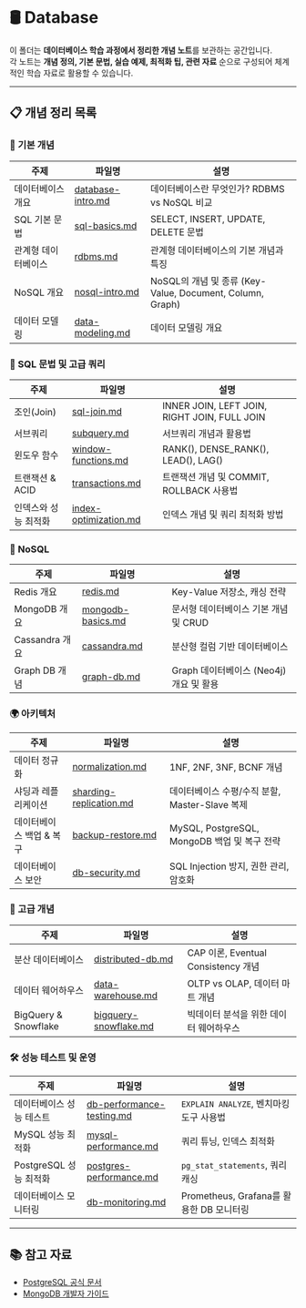 # 🛢️ Database

이 폴더는 **데이터베이스 학습 과정에서 정리한 개념 노트**를 보관하는 공간입니다.  
각 노트는 **개념 정의, 기본 문법, 실습 예제, 최적화 팁, 관련 자료** 순으로 구성되어 체계적인 학습 자료로 활용할 수 있습니다.

---

## 📋 개념 정리 목록  

### 📌 기본 개념  
| 주제 | 파일명 | 설명 |  
|---|---|---|  
| 데이터베이스 개요 | [database-intro.md](./notes/database-intro.md) | 데이터베이스란 무엇인가? RDBMS vs NoSQL 비교 |  
| SQL 기본 문법 | [sql-basics.md](./notes/sql-basics.md) | SELECT, INSERT, UPDATE, DELETE 문법 |  
| 관계형 데이터베이스 | [rdbms.md](./notes/rdbms.md) | 관계형 데이터베이스의 기본 개념과 특징 |  
| NoSQL 개요 | [nosql-intro.md](./notes/nosql-intro.md) | NoSQL의 개념 및 종류 (Key-Value, Document, Column, Graph) |  
| 데이터 모델링 | [data-modeling.md](./notes/data-modeling.md) | 데이터 모델링 개요 |  

### 🔲 SQL 문법 및 고급 쿼리  
| 주제 | 파일명 | 설명 |  
|---|---|---|  
| 조인(Join) | [sql-join.md](./notes/sql-join.md) | INNER JOIN, LEFT JOIN, RIGHT JOIN, FULL JOIN |  
| 서브쿼리 | [subquery.md](./notes/subquery.md) | 서브쿼리 개념과 활용법 |  
| 윈도우 함수 | [window-functions.md](./notes/window-functions.md) | RANK(), DENSE_RANK(), LEAD(), LAG() |  
| 트랜잭션 & ACID | [transactions.md](./notes/transactions.md) | 트랜잭션 개념 및 COMMIT, ROLLBACK 사용법 |  
| 인덱스와 성능 최적화 | [index-optimization.md](./notes/index-optimization.md) | 인덱스 개념 및 쿼리 최적화 방법 |  

### 🔄 NoSQL  
| 주제 | 파일명 | 설명 |  
|---|---|---|  
| Redis 개요 | [redis.md](./notes/redis.md) | Key-Value 저장소, 캐싱 전략 |  
| MongoDB 개요 | [mongodb-basics.md](./notes/mongodb.md) | 문서형 데이터베이스 기본 개념 및 CRUD |  
| Cassandra 개요 | [cassandra.md](./notes/cassandra.md) | 분산형 컬럼 기반 데이터베이스 |  
| Graph DB 개념 | [graph-db.md](./notes/graph-db.md) | Graph 데이터베이스 (Neo4j) 개요 및 활용 |  

### 🌍 아키텍처  
| 주제 | 파일명 | 설명 |  
|---|---|---|  
| 데이터 정규화 | [normalization.md](./notes/normalization.md) | 1NF, 2NF, 3NF, BCNF 개념 |  
| 샤딩과 레플리케이션 | [sharding-replication.md](./notes/sharding-replication.md) | 데이터베이스 수평/수직 분할, Master-Slave 복제 |  
| 데이터베이스 백업 & 복구 | [backup-restore.md](./notes/backup-restore.md) | MySQL, PostgreSQL, MongoDB 백업 및 복구 전략 |  
| 데이터베이스 보안 | [db-security.md](./notes/db-security.md) | SQL Injection 방지, 권한 관리, 암호화 |  

### 🚀 고급 개념  
| 주제 | 파일명 | 설명 |  
|---|---|---|  
| 분산 데이터베이스 | [distributed-db.md](./notes/distributed-db.md) | CAP 이론, Eventual Consistency 개념 |  
| 데이터 웨어하우스 | [data-warehouse.md](./notes/data-warehouse.md) | OLTP vs OLAP, 데이터 마트 개념 |  
| BigQuery & Snowflake | [bigquery-snowflake.md](./notes/bigquery-snowflake.md) | 빅데이터 분석을 위한 데이터 웨어하우스 |  

### 🛠️ 성능 테스트 및 운영  
| 주제 | 파일명 | 설명 |  
|---|---|---|  
| 데이터베이스 성능 테스트 | [db-performance-testing.md](./notes/db-performance-testing.md) | `EXPLAIN ANALYZE`, 벤치마킹 도구 사용법 |  
| MySQL 성능 최적화 | [mysql-performance.md](./notes/mysql-performance.md) | 쿼리 튜닝, 인덱스 최적화 |  
| PostgreSQL 성능 최적화 | [postgres-performance.md](./notes/postgres-performance.md) | `pg_stat_statements`, 쿼리 캐싱 |  
| 데이터베이스 모니터링 | [db-monitoring.md](./notes/db-monitoring.md) | Prometheus, Grafana를 활용한 DB 모니터링 |  

---

## 📚 참고 자료
- [PostgreSQL 공식 문서](https://www.postgresql.org/docs/)  
- [MongoDB 개발자 가이드](https://www.mongodb.com/docs/guides/)  

